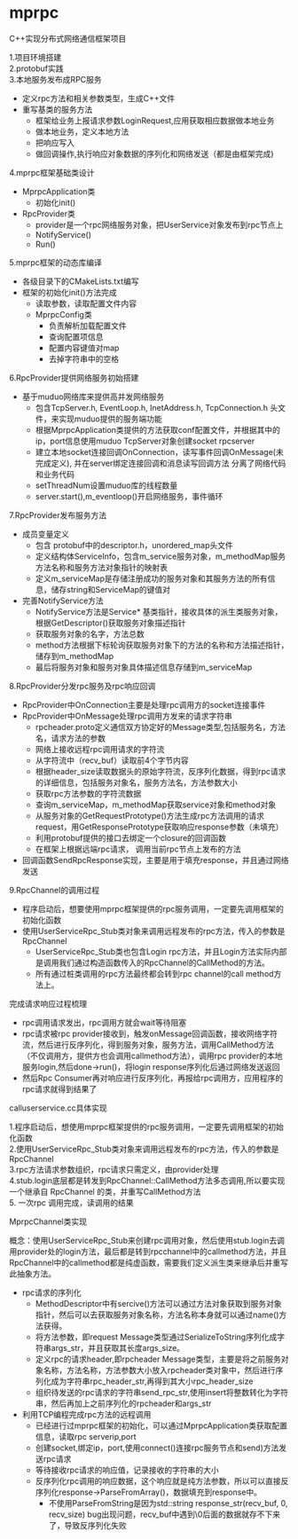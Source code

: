 # mprpc
C++实现分布式网络通信框架项目

1.项目环境搭建  
2.protobuf实践  
3.本地服务发布成RPC服务  
+ 定义rpc方法和相关参数类型，生成C++文件
+ 重写基类的服务方法
  + 框架给业务上报请求参数LoginRequest,应用获取相应数据做本地业务
  + 做本地业务，定义本地方法
  + 把响应写入
  + 做回调操作,执行响应对象数据的序列化和网络发送（都是由框架完成)

4.mprpc框架基础类设计
+ MprpcApplication类
  + 初始化init()
+ RpcProvider类
  + provider是一个rpc网络服务对象，把UserService对象发布到rpc节点上
  + NotifyService()
  + Run()

5.mprpc框架的动态库编译
+ 各级目录下的CMakeLists.txt编写
+ 框架的初始化init()方法完成
  + 读取参数，读取配置文件内容
  + MprpcConfig类
    +  负责解析加载配置文件
    +  查询配置项信息
    +  配置内容键值对map
    +  去掉字符串中的空格

6.RpcProvider提供网络服务初始搭建  
+ 基于muduo网络库来提供高并发网络服务
  + 包含TcpServer.h, EventLoop.h, InetAddress.h, TcpConnection.h 头文件，来实现muduo提供的服务端功能
  + 根据MprpcApplication类提供的方法获取conf配置文件，并根据其中的ip，port信息使用muduo TcpServer对象创建socket rpcserver
  + 建立本地socket连接回调OnConnection，读写事件回调OnMessage(未完成定义), 并在server绑定连接回调和消息读写回调方法  分离了网络代码和业务代码
  + setThreadNum设置muduo库的线程数量
  + server.start(),m_eventloop()开启网络服务，事件循环

7.RpcProvider发布服务方法
+ 成员变量定义
  + 包含 protobuf中的descriptor.h，unordered_map头文件
  + 定义结构体ServiceInfo，包含m_service服务对象，m_methodMap服务方法名称和服务方法对象指针的映射表
  + 定义m_serviceMap是存储注册成功的服务对象和其服务方法的所有信息，储存string和ServiceMap的键值对
+ 完善NotifyService方法
  +  NotifyService方法是Service* 基类指针，接收具体的派生类服务对象，根据GetDescriptor()获取服务对象描述指针
  +  获取服务对象的名字，方法总数
  +  method方法根据下标轮询获取服务对象下的方法的名称和方法描述指针，储存到m_methodMap
  +  最后将服务对象和服务对象具体描述信息存储到m_serviceMap

8.RpcProvider分发rpc服务及rpc响应回调
+ RpcProvider中OnConnection主要是处理rpc调用方的socket连接事件
+ RpcProvider中OnMessage处理rpc调用方发来的请求字符串
  + rpcheader.proto定义通信双方协定好的Message类型,包括服务名，方法名，请求方法的参数
  + 网络上接收远程rpc调用请求的字符流
  + 从字符流中（recv_buf）读取前4个字节内容
  + 根据header_size读取数据头的原始字符流，反序列化数据，得到rpc请求的详细信息，包括服务对象名，服务方法名，方法参数大小
  + 获取rpc方法参数的字符流数据
  + 查询m_serviceMap，m_methodMap获取service对象和method对象
  + 从服务对象的GetRequestPrototype()方法生成rpc方法调用的请求request，用GetResponsePrototype获取响应response参数（未填充）
  + 利用protobuf提供的接口去绑定一个closure的回调函数
  + 在框架上根据远端rpc请求， 调用当前rpc节点上发布的方法
+ 回调函数SendRpcResponse实现，主要是用于填充response，并且通过网络发送
  
9.RpcChannel的调用过程
+ 程序启动后，想要使用mprpc框架提供的rpc服务调用，一定要先调用框架的初始化函数
+ 使用UserServiceRpc_Stub类对象来调用远程发布的rpc方法，传入的参数是RpcChannel
  + UserServiceRpc_Stub类也包含Login rpc方法，并且Login方法实际内部是调用我们通过构造函数传入的RpcChannel的CallMethod的方法。
  + 所有通过桩类调用的rpc方法最终都会转到rpc channel的call method方法上。

完成请求响应过程梳理
+ rpc调用请求发出，rpc调用方就会wait等待阻塞
+ rpc请求被rpc provider接收到，触发onMessage回调函数，接收网络字符流，然后进行反序列化，得到服务对象，服务方法，调用CallMethod方法（不仅调用方，提供方也会调用callmethod方法），调用rpc provider的本地服务login,然后done->run()，将login response序列化后通过网络发送返回
+ 然后Rpc Consumer再对响应进行反序列化，再报给rpc调用方，应用程序的rpc请求就得到结果了

calluserservice.cc具体实现  

1.程序启动后，想使用mprpc框架提供的rpc服务调用，一定要先调用框架的初始化函数  
2.使用UserServiceRpc_Stub类对象来调用远程发布的rpc方法，传入的参数是RpcChannel  
3.rpc方法请求参数组织，rpc请求只需定义，由provider处理  
4.stub.login底层都是转发到RpcChannel::CallMethod方法多态调用,所以要实现一个继承自 RpcChannel 的类，并重写CallMethod方法  
5. 一次rpc 调用完成，读调用的结果

MprpcChannel类实现

概念：使用UserServiceRpc_Stub来创建rpc调用对象，然后使用stub.login去调用provider处的login方法，最后都是转到rpcchannel中的callmethod方法，并且RpcChannel中的callmethod都是纯虚函数，需要我们定义派生类来继承后并重写此抽象方法。
+ rpc请求的序列化
  + MethodDescriptor中有sercive()方法可以通过方法对象获取到服务对象指针，然后可以去获取服务对象名称，方法名称本身就可以通过name()方法获得。
  + 将方法参数，即request Message类型通过SerializeToString序列化成字符串args_str，并且获取其长度args_size。
  + 定义rpc的请求header,即rpcheader Message类型，主要是将之前服务对象名称，方法名称，方法参数大小放入rpcheader类对象中，然后进行序列化成为字符串rpc_header_str,再得到其大小rpc_header_size
  + 组织待发送的rpc请求的字符串send_rpc_str,使用insert将整数转化为字符串，然后再加上之前序列化的rpcheader和args_str
+ 利用TCP编程完成rpc方法的远程调用
  + 已经进行过mprpc框架的初始化，可以通过MprpcApplication类获取配置信息，读取rpc serverip,port
  + 创建socket,绑定ip，port,使用connect()连接rpc服务节点和send)方法发送rpc请求
  + 等待接收rpc请求的响应值，记录接收的字符串的大小
  + 反序列化rpc调用的响应数据，这个响应就是纯方法参数，所以可以直接反序列化response->ParseFromArray()，数据填充到response中。
    + 不使用ParseFromString是因为std::string response_str(recv_buf, 0, recv_size)  bug出现问题，recv_buf中遇到\0后面的数据就存不下来了，导致反序列化失败